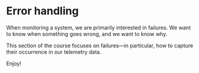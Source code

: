 # Error handling

When monitoring a system, we are primarily interested in failures.
We want to know when something goes wrong, and we want to know why.

This section of the course focuses on failures—in particular, how to capture their
occurrence in our telemetry data.

Enjoy!

